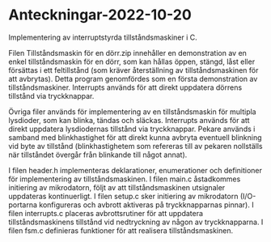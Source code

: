 # Anteckningar-2022-10-20
Implementering av interruptstyrda tillståndsmaskiner i C.

Filen Tillståndsmaskin för en dörr.zip innehåller en demonstration av en enkel tillståndsmaskin för en dörr, 
som kan hållas öppen, stängd, låst eller försättas i ett feltillstånd (som kräver återställning av tillståndsmaskinen för att avbrytas).
Detta program genomfördes som en första demonstration av tillståndsmaskiner. 
Interrupts används för att direkt uppdatera dörrens tillstånd via tryckknappar.

Övriga filer används för implementering av en tillståndsmaskin för multipla lysdioder, som kan blinka, tändas och släckas. 
Interrupts används för att direkt uppdatera lysdiodernas tillstånd via tryckknappar. 
Pekare används i samband med blinkhastighet för att direkt kunna avbryta eventuell blinkning vid byte av tillstånd (blinkhastighetem som refereras
till av pekaren nollställs när tillståndet övergår från blinkande till något annat).

I filen header.h implementeras deklarationer, enumerationer och definitioner för implementering av tillståndsmaskinen.
I filen main.c åstadkommes initiering av mikrodatorn, följt av att tillståndsmaskinen utsignaler uppdateras kontinuerligt.
I filen setup.c sker initiering av mikrodatorn (I/O-portarna konfigureras och avbrott aktiveras på tryckknapparnas pinnar).
I filen interrupts.c placeras avbrottsrutiner för att uppdatera tillståndsmaskinens tillstånd vid nedtryckning av någon av tryckknapparna.
I filen fsm.c definieras funktioner för att realisera tillståndsmaskinen.
